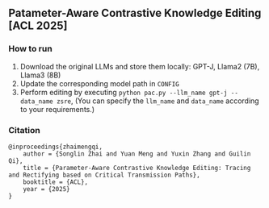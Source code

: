 ## Patameter-Aware Contrastive Knowledge Editing [ACL 2025]

### How to run
1. Download the original LLMs and store them locally: GPT-J, Llama2 (7B), Llama3 (8B)
2. Update the corresponding model path in `CONFIG`
3. Perform editing by executing `python pac.py --llm_name gpt-j --data_name zsre`, (You can specify the `llm_name` and `data_name` according to your requirements.)

### Citation
```
@inproceedings{zhaimengqi,
    author = {Songlin Zhai and Yuan Meng and Yuxin Zhang and Guilin Qi},
    title = {Parameter-Aware Contrastive Knowledge Editing: Tracing and Rectifying based on Critical Transmission Paths},
    booktitle = {ACL},
    year = {2025}
}
```
